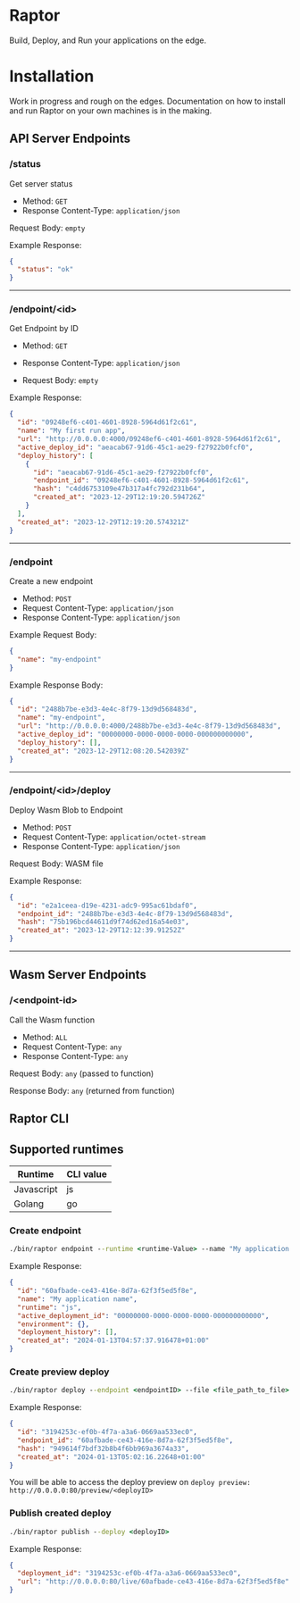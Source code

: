 # Raptor
Build, Deploy, and Run your applications on the edge.

# Installation
Work in progress and rough on the edges. Documentation on how to install and run Raptor on your own machines is in the making.

## API Server Endpoints

### /status

Get server status

- Method: `GET`
- Response Content-Type: `application/json`

Request Body: `empty`

Example Response:

```json
{
  "status": "ok"
}
```

---

### /endpoint/\<id\>

Get Endpoint by ID

- Method: `GET`
- Response Content-Type: `application/json`

- Request Body: `empty`

Example Response:

```json
{
  "id": "09248ef6-c401-4601-8928-5964d61f2c61",
  "name": "My first run app",
  "url": "http://0.0.0.0:4000/09248ef6-c401-4601-8928-5964d61f2c61",
  "active_deploy_id": "aeacab67-91d6-45c1-ae29-f27922b0fcf0",
  "deploy_history": [
    {
      "id": "aeacab67-91d6-45c1-ae29-f27922b0fcf0",
      "endpoint_id": "09248ef6-c401-4601-8928-5964d61f2c61",
      "hash": "c4dd6753109e47b317a4fc792d231b64",
      "created_at": "2023-12-29T12:19:20.594726Z"
    }
  ],
  "created_at": "2023-12-29T12:19:20.574321Z"
}
```

---

### /endpoint

Create a new endpoint

- Method: `POST`
- Request Content-Type: `application/json`
- Response Content-Type: `application/json`

Example Request Body:

```json
{
  "name": "my-endpoint"
}
```

Example Response Body:

```json
{
  "id": "2488b7be-e3d3-4e4c-8f79-13d9d568483d",
  "name": "my-endpoint",
  "url": "http://0.0.0.0:4000/2488b7be-e3d3-4e4c-8f79-13d9d568483d",
  "active_deploy_id": "00000000-0000-0000-0000-000000000000",
  "deploy_history": [],
  "created_at": "2023-12-29T12:08:20.542039Z"
}
```

---

### /endpoint/\<id\>/deploy

Deploy Wasm Blob to Endpoint

- Method: `POST`
- Request Content-Type: `application/octet-stream`
- Response Content-Type: `application/json`

Request Body: WASM file

Example Response:

```json
{
  "id": "e2a1ceea-d19e-4231-adc9-995ac61bdaf0",
  "endpoint_id": "2488b7be-e3d3-4e4c-8f79-13d9d568483d",
  "hash": "75b196bcd44611d9f74d62ed16a54e03",
  "created_at": "2023-12-29T12:12:39.91252Z"
}
```

---

## Wasm Server Endpoints

### /\<endpoint-id\>

Call the Wasm function

- Method: `ALL`
- Request Content-Type: `any`
- Response Content-Type: `any`

Request Body: `any` (passed to function)

Response Body: `any` (returned from function)

## Raptor CLI

## Supported runtimes
| Runtime    | CLI value |
|------------|-----------|
| Javascript | js        |
| Golang     | go        |

### Create endpoint

```cmd
./bin/raptor endpoint --runtime <runtime-Value> --name "My application name"
```
Example Response:
```json
{
  "id": "60afbade-ce43-416e-8d7a-62f3f5ed5f8e",
  "name": "My application name",
  "runtime": "js",
  "active_deployment_id": "00000000-0000-0000-0000-000000000000",
  "environment": {},
  "deployment_history": [],
  "created_at": "2024-01-13T04:57:37.916478+01:00"
}
```

### Create preview deploy
```cmd
./bin/raptor deploy --endpoint <endpointID> --file <file_path_to_file>.<runtime_value>
```
Example Response:
```json
{
  "id": "3194253c-ef0b-4f7a-a3a6-0669aa533ec0",
  "endpoint_id": "60afbade-ce43-416e-8d7a-62f3f5ed5f8e",
  "hash": "949614f7bdf32b8b4f6bb969a3674a33",
  "created_at": "2024-01-13T05:02:16.22648+01:00"
}
```
You will be able to access the deploy preview on `deploy preview: http://0.0.0.0:80/preview/<deployID>`

### Publish created deploy
```cmd
./bin/raptor publish --deploy <deployID>
```
Example Response:
```json
{
  "deployment_id": "3194253c-ef0b-4f7a-a3a6-0669aa533ec0",
  "url": "http://0.0.0.0:80/live/60afbade-ce43-416e-8d7a-62f3f5ed5f8e"
}

```